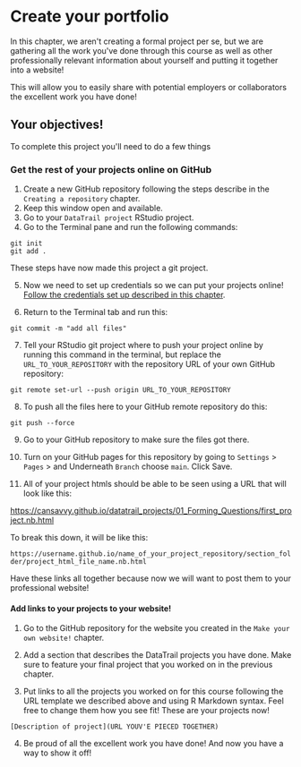 


# Create your portfolio

In this chapter, we aren't creating a formal project per se, but we are gathering all the work you've done through this course as well as other professionally relevant information about yourself and putting it together into a website!

This will allow you to easily share with potential employers or collaborators the excellent work you have done!

## Your objectives!

To complete this project you'll need to do a few things

### Get the rest of your projects online on GitHub

1. Create a new GitHub repository following the steps describe in the `Creating a repository` chapter.
2. Keep this window open and available.
3. Go to your `DataTrail project` RStudio project.
4. Go to the Terminal pane and run the following commands:
```
git init
git add .
```
These steps have now made this project a git project.


5. Now we need to set up credentials so we can put your projects online! [Follow the credentials set up described in this chapter](https://datatrail-jhu.github.io/DataTrail/cloning-a-repository.html#step-3-set-up-github-credentials).

6. Return to the Terminal tab and run this:
```
git commit -m "add all files"
```

7. Tell your RStudio git project where to push your project online by running this command in the terminal, but replace the `URL_TO_YOUR_REPOSITORY` with the repository URL of your own GitHub repository:

```
git remote set-url --push origin URL_TO_YOUR_REPOSITORY
```
8. To push all the files here to your GitHub remote repository do this:
```
git push --force
```
9. Go to your GitHub repository to make sure the files got there.

10. Turn on your GitHub pages for this repository by going to `Settings` > `Pages` > and Underneath `Branch` choose `main`. Click Save.

11. All of your project htmls should be able to be seen using a URL that will look like this:

https://cansavvy.github.io/datatrail_projects/01_Forming_Questions/first_project.nb.html

To break this down, it will be like this:

`https://username.github.io/name_of_your_project_repository/section_folder/project_html_file_name.nb.html`

Have these links all together because now we will want to post them to your professional website!

#### Add links to your projects to your website!

1. Go to the GitHub repository for the website you created in the `Make your own website!` chapter.

2. Add a section that describes the DataTrail projects you have done. Make sure to feature your final project that you worked on in the previous chapter.

3. Put links to all the projects you worked on for this course following the URL template we described above and using R Markdown syntax. Feel free to change them how you see fit! These are your projects now!

```
[Description of project](URL YOUV'E PIECED TOGETHER)
```

4. Be proud of all the excellent work you have done! And now you have a way to show it off!
